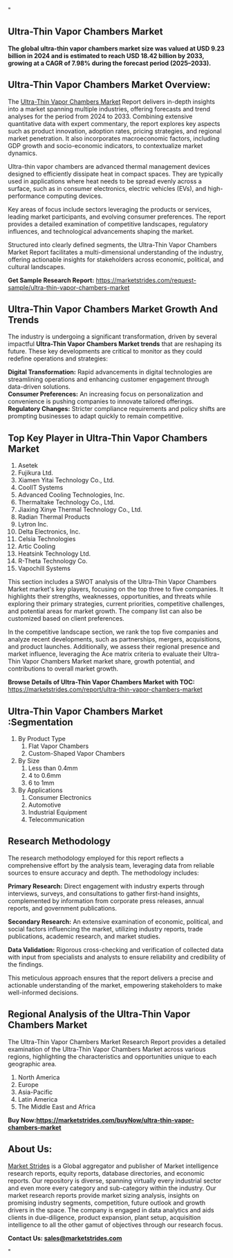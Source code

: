 "<h2>Ultra-Thin Vapor Chambers Market</h2>
<p><strong>The global ultra-thin vapor chambers market size was valued at USD 9.23 billion in 2024 and is estimated to reach USD 18.42 billion by 2033, growing at a CAGR of 7.98% during the forecast period (2025–2033).</strong></p>
<h2>Ultra-Thin Vapor Chambers Market Overview:</h2>
<p>The <a href=https://marketstrides.com/report/ultra-thin-vapor-chambers-market>Ultra-Thin Vapor Chambers Market</a><strong> </strong>Report delivers in-depth insights into a market spanning multiple industries, offering forecasts and trend analyses for the period from 2024 to 2033. Combining extensive quantitative data with expert commentary, the report explores key aspects such as product innovation, adoption rates, pricing strategies, and regional market penetration. It also incorporates macroeconomic factors, including GDP growth and socio-economic indicators, to contextualize market dynamics.</p>
<p>Ultra-thin vapor chambers are advanced thermal management devices designed to efficiently dissipate heat in compact spaces. They are typically used in applications where heat needs to be spread evenly across a surface, such as in consumer electronics, electric vehicles (EVs), and high-performance computing devices.</p>
<p>Key areas of focus include sectors leveraging the products or services, leading market participants, and evolving consumer preferences. The report provides a detailed examination of competitive landscapes, regulatory influences, and technological advancements shaping the market.</p>
<p>Structured into clearly defined segments, the Ultra-Thin Vapor Chambers Market Report facilitates a multi-dimensional understanding of the industry, offering actionable insights for stakeholders across economic, political, and cultural landscapes.</p>
<p><strong>Get Sample Research Report:</strong> <a href=https://marketstrides.com/request-sample/ultra-thin-vapor-chambers-market>https://marketstrides.com/request-sample/ultra-thin-vapor-chambers-market</a></p>
<h2>Ultra-Thin Vapor Chambers Market Growth And Trends</h2>
<p>The industry is undergoing a significant transformation, driven by several impactful <strong>Ultra-Thin Vapor Chambers Market trends</strong> that are reshaping its future. These key developments are critical to monitor as they could redefine operations and strategies:</p>
<p><strong>Digital Transformation:</strong> Rapid advancements in digital technologies are streamlining operations and enhancing customer engagement through data-driven solutions.<br /><strong>Consumer Preferences:</strong> An increasing focus on personalization and convenience is pushing companies to innovate tailored offerings.<br /><strong>Regulatory Changes:</strong> Stricter compliance requirements and policy shifts are prompting businesses to adapt quickly to remain competitive.</p>
<h2>Top Key Player in Ultra-Thin Vapor Chambers Market</h2>
<p><ol><li>Asetek</li><li>Fujikura Ltd.</li><li>Xiamen Yitai Technology Co., Ltd.</li><li>CoolIT Systems</li><li>Advanced Cooling Technologies, Inc.</li><li>Thermaltake Technology Co., Ltd.</li><li>Jiaxing Xinye Thermal Technology Co., Ltd.</li><li>Radian Thermal Products</li><li>Lytron Inc.</li><li>Delta Electronics, Inc.</li><li>Celsia Technologies</li><li>Artic Cooling</li><li>Heatsink Technology Ltd.</li><li>R-Theta Technology Co.</li><li>Vapochill Systems</li></ol></p>
<p>This section includes a SWOT analysis of the Ultra-Thin Vapor Chambers Market market's key players, focusing on the top three to five companies. It highlights their strengths, weaknesses, opportunities, and threats while exploring their primary strategies, current priorities, competitive challenges, and potential areas for market growth. The company list can also be customized based on client preferences.</p>
<p>In the competitive landscape section, we rank the top five companies and analyze recent developments, such as partnerships, mergers, acquisitions, and product launches. Additionally, we assess their regional presence and market influence, leveraging the Ace matrix criteria to evaluate their Ultra-Thin Vapor Chambers Market market share, growth potential, and contributions to overall market growth.</p>
<p><strong>Browse Details of Ultra-Thin Vapor Chambers Market with TOC:</strong> <a href=https://marketstrides.com/report/ultra-thin-vapor-chambers-market>https://marketstrides.com/report/ultra-thin-vapor-chambers-market</a></p>
<h2>Ultra-Thin Vapor Chambers Market :Segmentation</h2>
<p><ol><li>By Product Type<ol><li>Flat Vapor Chambers</li><li>Custom-Shaped Vapor Chambers</li></ol></li><li>By Size<ol><li>Less than 0.4mm</li><li>4 to 0.6mm</li><li>6 to 1mm</li></ol></li><li>By Applications<ol><li>Consumer Electronics</li><li>Automotive</li><li>Industrial Equipment</li><li>Telecommunication</li></ol></li></ol></p>
<h2>Research Methodology</h2>
<p>The research methodology employed for this report reflects a comprehensive effort by the analysis team, leveraging data from reliable sources to ensure accuracy and depth. The methodology includes:</p>
<p><strong>Primary Research:</strong> Direct engagement with industry experts through interviews, surveys, and consultations to gather first-hand insights, complemented by information from corporate press releases, annual reports, and government publications.</p>
<p><strong>Secondary Research:</strong> An extensive examination of economic, political, and social factors influencing the market, utilizing industry reports, trade publications, academic research, and market studies.</p>
<p><strong>Data Validation:</strong> Rigorous cross-checking and verification of collected data with input from specialists and analysts to ensure reliability and credibility of the findings.</p>
<p>This meticulous approach ensures that the report delivers a precise and actionable understanding of the market, empowering stakeholders to make well-informed decisions.</p>
<h2>Regional Analysis of the Ultra-Thin Vapor Chambers Market</h2>
<p>The Ultra-Thin Vapor Chambers Market Research Report provides a detailed examination of the Ultra-Thin Vapor Chambers Market across various regions, highlighting the characteristics and opportunities unique to each geographic area.</p>
<p><ol>
<li>North America</li>
<li>Europe</li>
<li>Asia-Pacific</li>
<li>Latin America</li>
<li>The Middle East and Africa</li>
</ol></p>
<p><strong>Buy Now:<a href=https://marketstrides.com/buyNow/ultra-thin-vapor-chambers-market?price=single_price>https://marketstrides.com/buyNow/ultra-thin-vapor-chambers-market</a></strong></p>
<h2>About Us:</h2>
<p><a href=https://marketstrides.com/>Market Strides</a> is a Global aggregator and publisher of Market intelligence research reports, equity reports, database directories, and economic reports. Our repository is diverse, spanning virtually every industrial sector and even more every category and sub-category within the industry. Our market research reports provide market sizing analysis, insights on promising industry segments, competition, future outlook and growth drivers in the space. The company is engaged in data analytics and aids clients in due-diligence, product expansion, plant setup, acquisition intelligence to all the other gamut of objectives through our research focus.</p>
<p><strong>Contact Us: <a href=mailto:sales@marketstrides.com>sales@marketstrides.com</a></strong></p>"

